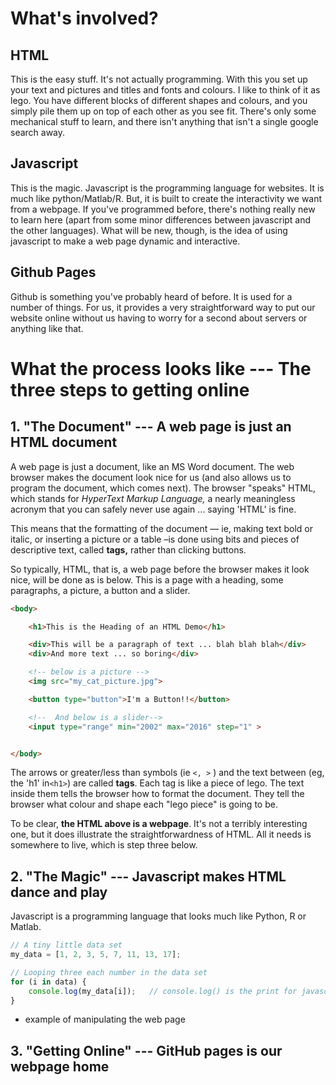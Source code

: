 # What's involved?

## HTML

This is the easy stuff.  It's not actually programming.  With this you set up your text and pictures and titles and fonts and colours.  I like to think of it as lego.  You have different blocks of different shapes and colours, and you simply pile them up on top of each other as you see fit.  There's only some mechanical stuff to learn, and there isn't anything that isn't a single google search away.

## Javascript

This is the magic.  Javascript is the programming language for websites.  It is much like python/Matlab/R.  But, it is built to create the interactivity we want from a webpage.  If you've programmed before, there's nothing really new to learn here \(apart from some minor differences between javascript and the other languages\).  What will be new, though, is the idea of using javascript to make a web page dynamic and interactive.

## Github Pages

Github is something you've probably heard of before.  It is used for a number of things.  For us, it provides a very straightforward way to put our website online without us having to worry for a second about servers or anything like that.

# What the process looks like --- The three steps to getting online

## 1. "The Document" --- A web page is just an HTML document

A web page is just a document, like an MS Word document.  The web browser makes the document look nice for us \(and also allows us to program the document, which comes next\).  The browser "speaks" HTML, which stands for _HyperText Markup Language,_ a nearly meaningless acronym that you can safely never use again ... saying 'HTML' is fine.

This means that the formatting of the document — ie, making text bold or italic, or inserting a picture or a table –is done using bits and pieces of descriptive text, called **tags,** rather than clicking buttons.

So typically, HTML, that is, a web page before the browser makes it look nice, will be done as is below.  This is a page with a heading, some paragraphs, a picture, a button and a slider.

```HTML
<body>

    <h1>This is the Heading of an HTML Demo</h1>

    <div>This will be a paragraph of text ... blah blah blah</div>
    <div>And more text ... so boring</div>

    <!-- below is a picture -->
    <img src="my_cat_picture.jpg">

    <button type="button">I'm a Button!!</button>

    <!--  And below is a slider-->
    <input type="range" min="2002" max="2016" step="1" > 


</body>
```

The arrows or greater/less than symbols \(ie `<, >` \) and the text between  \(eg, the 'h1' in`<h1>`\) are called **tags**.  Each tag is like a piece of lego.  The text inside them tells the browser how to format the document.  They tell the browser what colour and shape each "lego piece" is going to be.

To be clear, **the HTML above is a webpage**.  It's not a terribly interesting one, but it does illustrate the straightforwardness of HTML.  All it needs is somewhere to live, which is step three below.

## 2. "The Magic" --- Javascript makes HTML dance and play

Javascript is a programming language that looks much like Python, R or Matlab.

```js
// A tiny little data set
my_data = [1, 2, 3, 5, 7, 11, 13, 17];

// Looping three each number in the data set
for (i in data) {
    console.log(my_data[i]);   // console.log() is the print for javascript
}
```

* example of manipulating the web page



## 3.  "Getting Online" --- GitHub pages is our webpage home



